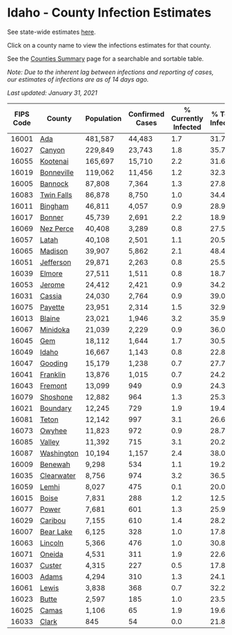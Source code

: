 # Idaho - County Infection Estimates

See state-wide estimates [here](/infections/us-id).

Click on a county name to view the infections estimates for that county.

See the [Counties Summary](/infections/summary-counties) page for a searchable and sortable table.

*Note: Due to the inherent lag between infections and reporting of cases, our estimates of infections are as of 14 days ago.*

*Last updated: January 31, 2021*

|   FIPS Code |                   County |   Population |   Confirmed Cases |   % Currently Infected |   % Total Infected |
|-------------|--------------------------|--------------|-------------------|------------------------|--------------------|
|       16001 |               [Ada](ada) |      481,587 |            44,483 |                    1.7 |               31.7 |
|       16027 |         [Canyon](canyon) |      229,849 |            23,743 |                    1.8 |               35.7 |
|       16055 |     [Kootenai](kootenai) |      165,697 |            15,710 |                    2.2 |               31.6 |
|       16019 | [Bonneville](bonneville) |      119,062 |            11,456 |                    1.2 |               32.3 |
|       16005 |       [Bannock](bannock) |       87,808 |             7,364 |                    1.3 |               27.8 |
|       16083 | [Twin Falls](twin-falls) |       86,878 |             8,750 |                    1.0 |               34.4 |
|       16011 |       [Bingham](bingham) |       46,811 |             4,057 |                    0.9 |               28.9 |
|       16017 |         [Bonner](bonner) |       45,739 |             2,691 |                    2.2 |               18.9 |
|       16069 |   [Nez Perce](nez-perce) |       40,408 |             3,289 |                    0.8 |               27.5 |
|       16057 |           [Latah](latah) |       40,108 |             2,501 |                    1.1 |               20.5 |
|       16065 |       [Madison](madison) |       39,907 |             5,862 |                    2.1 |               48.4 |
|       16051 |   [Jefferson](jefferson) |       29,871 |             2,263 |                    0.8 |               25.5 |
|       16039 |         [Elmore](elmore) |       27,511 |             1,511 |                    0.8 |               18.7 |
|       16053 |         [Jerome](jerome) |       24,412 |             2,421 |                    0.9 |               34.2 |
|       16031 |         [Cassia](cassia) |       24,030 |             2,764 |                    0.9 |               39.0 |
|       16075 |       [Payette](payette) |       23,951 |             2,314 |                    1.5 |               32.9 |
|       16013 |         [Blaine](blaine) |       23,021 |             1,946 |                    3.2 |               35.9 |
|       16067 |     [Minidoka](minidoka) |       21,039 |             2,229 |                    0.9 |               36.0 |
|       16045 |               [Gem](gem) |       18,112 |             1,644 |                    1.7 |               30.5 |
|       16049 |           [Idaho](idaho) |       16,667 |             1,143 |                    0.8 |               22.8 |
|       16047 |       [Gooding](gooding) |       15,179 |             1,238 |                    0.7 |               27.7 |
|       16041 |     [Franklin](franklin) |       13,876 |             1,015 |                    0.7 |               24.2 |
|       16043 |       [Fremont](fremont) |       13,099 |               949 |                    0.9 |               24.3 |
|       16079 |     [Shoshone](shoshone) |       12,882 |               964 |                    1.3 |               25.3 |
|       16021 |     [Boundary](boundary) |       12,245 |               729 |                    1.9 |               19.4 |
|       16081 |           [Teton](teton) |       12,142 |               997 |                    3.1 |               26.6 |
|       16073 |         [Owyhee](owyhee) |       11,823 |               972 |                    0.9 |               28.7 |
|       16085 |         [Valley](valley) |       11,392 |               715 |                    3.1 |               20.2 |
|       16087 | [Washington](washington) |       10,194 |             1,157 |                    2.4 |               38.0 |
|       16009 |       [Benewah](benewah) |        9,298 |               534 |                    1.1 |               19.2 |
|       16035 | [Clearwater](clearwater) |        8,756 |               974 |                    3.2 |               36.5 |
|       16059 |           [Lemhi](lemhi) |        8,027 |               475 |                    0.1 |               20.0 |
|       16015 |           [Boise](boise) |        7,831 |               288 |                    1.2 |               12.5 |
|       16077 |           [Power](power) |        7,681 |               601 |                    1.3 |               25.9 |
|       16029 |       [Caribou](caribou) |        7,155 |               610 |                    1.4 |               28.2 |
|       16007 |   [Bear Lake](bear-lake) |        6,125 |               328 |                    1.0 |               17.8 |
|       16063 |       [Lincoln](lincoln) |        5,366 |               476 |                    1.0 |               30.8 |
|       16071 |         [Oneida](oneida) |        4,531 |               311 |                    1.9 |               22.6 |
|       16037 |         [Custer](custer) |        4,315 |               227 |                    0.5 |               17.8 |
|       16003 |           [Adams](adams) |        4,294 |               310 |                    1.3 |               24.1 |
|       16061 |           [Lewis](lewis) |        3,838 |               368 |                    0.7 |               32.2 |
|       16023 |           [Butte](butte) |        2,597 |               185 |                    1.0 |               23.5 |
|       16025 |           [Camas](camas) |        1,106 |                65 |                    1.9 |               19.6 |
|       16033 |           [Clark](clark) |          845 |                54 |                    0.0 |               21.8 |